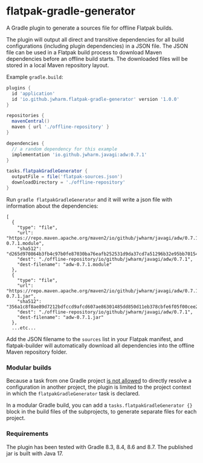 # flatpak-gradle-generator
A Gradle plugin to generate a sources file for offline Flatpak builds.

The plugin will output all direct and transitive dependencies for all build 
configurations (including plugin dependencies) in a JSON file. The JSON file 
can be used in a Flatpak build process to download Maven dependencies before 
an offline build starts. The downloaded files will be stored in a local Maven 
repository layout.

Example `gradle.build`:

```groovy
plugins {
  id 'application'
  id 'io.github.jwharm.flatpak-gradle-generator' version '1.0.0'
}

repositories {
  mavenCentral()
  maven { url './offline-repository' }
}

dependencies {
  // a random dependency for this example
  implementation 'io.github.jwharm.javagi:adw:0.7.1'
}

tasks.flatpakGradleGenerator {
  outputFile = file('flatpak-sources.json')
  downloadDirectory = './offline-repository'
}
```

Run `gradle flatpakGradleGenerator` and it will write a json file with 
information about the dependencies:

```
[
  {
    "type": "file",
    "url": "https://repo.maven.apache.org/maven2/io/github/jwharm/javagi/adw/0.7.1/adw-0.7.1.module",
    "sha512": "d265d970864b3fb4c97b0fe87030ba76eafb252531d9da37cd7a51296b32e95bb70154f0075f6a0d0bc1e41fbd7f23280bdc6b317a1d5808c5a0c4b3a5ac70b5",
    "dest": "./offline-repository/io/github/jwharm/javagi/adw/0.7.1",
    "dest-filename": "adw-0.7.1.module"
  },
  {
    "type": "file",
    "url": "https://repo.maven.apache.org/maven2/io/github/jwharm/javagi/adw/0.7.1/adw-0.7.1.jar",
    "sha512": "356a1c8f8ae89d7212bdfccd9afcd607ae86301485dd850d11eb378cbfe6f05f00cee27be368f907b0b941a065564f7ca3fb7ee18b21f4aaf8bec4d4176ba65a",
    "dest": "./offline-repository/io/github/jwharm/javagi/adw/0.7.1",
    "dest-filename": "adw-0.7.1.jar"
  },
  ...etc...
```

Add the JSON filename to the `sources` list in your Flatpak manifest, and 
flatpak-builder will automatically download all dependencies into the offline 
Maven repository folder.

### Modular builds
Because a task from one Gradle project [is not allowed](https://docs.gradle.org/current/userguide/viewing_debugging_dependencies.html#sub:resolving-unsafe-configuration-resolution-errors)
to directly resolve a configuration in another project, the plugin is limited
to the project context in which the `flatpakGradleGenerator` task is declared.

In a modular Gradle build, you can add a `tasks.flatpakGradleGenerator {}` 
block in the build files of the subprojects, to generate separate files for 
each project.

### Requirements
The plugin has been tested with Gradle 8.3, 8.4, 8.6 and 8.7. The published jar
is built with Java 17.
